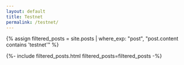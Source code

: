 ```yaml
---
layout: default
title: Testnet
permalink: /testnet/
---
```

{% assign filtered_posts = site.posts | where_exp: "post", "post.content contains 'testnet'" %}

{%- include filtered_posts.html filtered_posts=filtered_posts -%}
